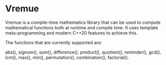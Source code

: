 # Vremue

Vremue is a compile-time mathematics library that can be used to compute mathematical functions both at runtime and compile time.
It uses template meta-programming and modern C++20 features to achieve this.

The functions that are currently supported are:

abs(), signum(), sum(), difference(), product(), quotient(), reminder(), gcd(), lcm(), max(), min(), permutation(), combination(), factorial().